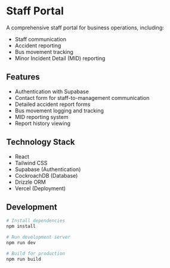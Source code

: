 # Staff Portal

A comprehensive staff portal for business operations, including:

- Staff communication
- Accident reporting
- Bus movement tracking
- Minor Incident Detail (MID) reporting

## Features

- Authentication with Supabase
- Contact form for staff-to-management communication
- Detailed accident report forms
- Bus movement logging and tracking
- MID reporting system
- Report history viewing

## Technology Stack

- React
- Tailwind CSS
- Supabase (Authentication)
- CockroachDB (Database)
- Drizzle ORM
- Vercel (Deployment)

## Development

```bash
# Install dependencies
npm install

# Run development server
npm run dev

# Build for production
npm run build
```